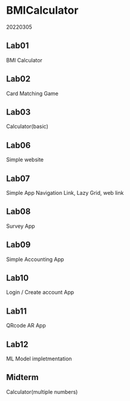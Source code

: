 # BMICalculator
20220305
## Lab01
BMI Calculator
## Lab02
Card Matching Game
## Lab03
Calculator(basic)
## Lab06
Simple website
## Lab07
Simple App
Navigation Link, Lazy Grid, web link
## Lab08
Survey App
## Lab09
Simple Accounting App
## Lab10
Login / Create account App
## Lab11
QRcode AR App
## Lab12
ML Model impletmentation
## Midterm
Calculator(multiple numbers)
